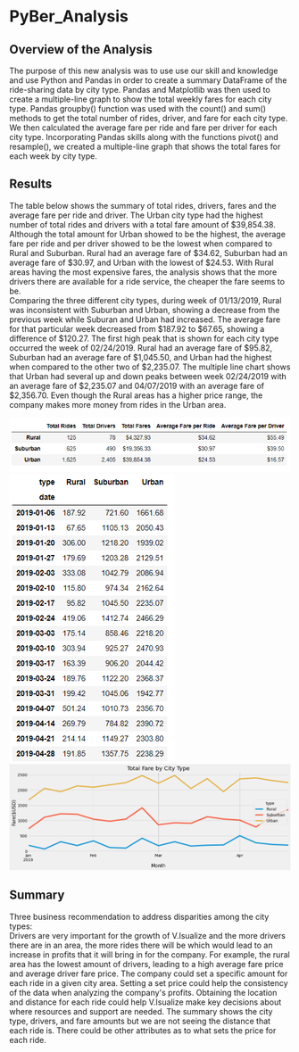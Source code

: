 # PyBer_Analysis
## Overview of the Analysis 
The purpose of this new analysis was to use use our skill and knowledge and use Python and Pandas in order to create a summary DataFrame of the ride-sharing data by city type. Pandas and Matplotlib was then used to create a multiple-line graph to show the total weekly fares for each city type. Pandas groupby() function was used with the count() and sum() methods to get the total number of rides, driver, and fare for each city type. We then calculated the average fare per ride and fare per driver for each city type. Incorporating Pandas skills along with the functions pivot() and resample(), we created a multiple-line graph that shows the total fares for each week by city type. 

## Results
The table below shows the summary of total rides, drivers, fares and the average fare per ride and driver. The Urban city type had the highest number of total rides and drivers with a total fare amount of $39,854.38. Although the total amount for Urban showed to be the highest, the average fare per ride and per driver showed to be the lowest when compared to Rural and Suburban. Rural had an average fare of $34.62, Suburban had an average fare of $30.97, and Urban with the lowest of $24.53. With Rural areas having the most expensive fares, the analysis shows that the more drivers there are available for a ride service, the cheaper the fare seems to be.</br>
Comparing the three different city types, during week of 01/13/2019, Rural was inconsistent with Suburban and Urban, showing a decrease from the previous week while Suburan and Urban had increased. The average fare for that particular week decreased from $187.92 to $67.65, showing a difference of $120.27. The first high peak that is shown for each city type occurred the week of 02/24/2019. Rural had an average fare of $95.82, Suburban had an average fare of $1,045.50, and Urban had the highest when compared to the other two of $2,235.07. The multiple line chart shows that Urban had several up and down peaks between week 02/24/2019 with an average fare of $2,235.07 and 04/07/2019 with an average fare of $2,356.70. Even though the Rural areas has a higher price range, the company makes more money from rides in the Urban area. 

![Pyber_summary](https://github.com/echuung94/PyBer_Analysis/blob/main/Resources/Pyber_summary%20.png)
![Pyber_week_summary](https://github.com/echuung94/PyBer_Analysis/blob/main/Resources/Pyber_week_summary%20.png)
![Pyber_fare_summary](https://github.com/echuung94/PyBer_Analysis/blob/main/Analysis/pyber_fare_summary.png) 

## Summary 
Three business recommendation to address disparities among the city types:</br>
Drivers are very important for the growth of V.Isualize and the more drivers there are in an area, the more rides there will be which would lead to an increase in profits that it will bring in for the company. For example, the rural area has the lowest amount of drivers, leading to a high average fare price and average driver fare price. The company could set a specific amount for each ride in a given city area. Setting a set price could help the consistency of the data when analyzing the company's profits. Obtaining the location and distance for each ride could help V.Isualize make key decisions about where resources and support are needed. The summary shows the city type, drivers, and fare amounts but we are not seeing the distance that each ride is. There could be other attributes as to what sets the price for each ride.
